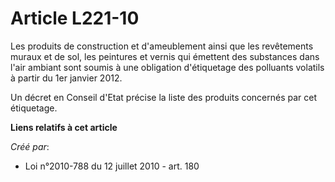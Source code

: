 # Article L221-10

Les produits de construction et d'ameublement ainsi que les revêtements muraux et de sol, les peintures et vernis qui
émettent des substances dans l'air ambiant sont soumis à une obligation d'étiquetage des polluants volatils à partir du 1er
janvier 2012.

Un décret en Conseil d'Etat précise la liste des produits concernés par cet étiquetage.

**Liens relatifs à cet article**

_Créé par_:

  - Loi n°2010-788 du 12 juillet 2010 - art. 180
